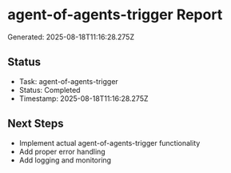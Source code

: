 # agent-of-agents-trigger Report

Generated: 2025-08-18T11:16:28.275Z

## Status
- Task: agent-of-agents-trigger
- Status: Completed
- Timestamp: 2025-08-18T11:16:28.275Z

## Next Steps
- Implement actual agent-of-agents-trigger functionality
- Add proper error handling
- Add logging and monitoring
